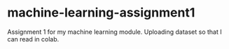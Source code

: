 # machine-learning-assignment1
Assignment 1 for my machine learning module. Uploading dataset so that I can read in colab.
